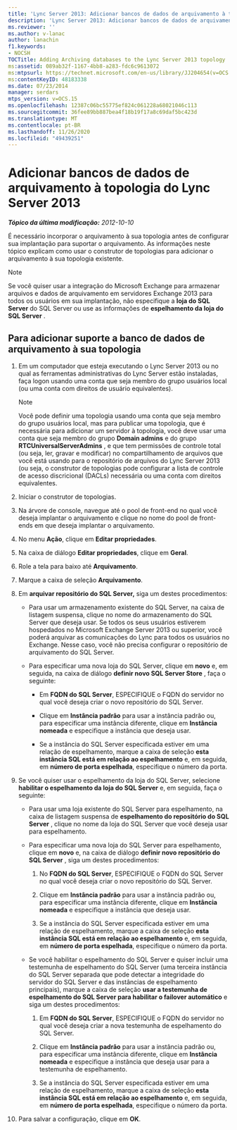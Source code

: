 ```yaml
---
title: 'Lync Server 2013: Adicionar bancos de dados de arquivamento à topologia 2013 do Lync Server'
description: 'Lync Server 2013: Adicionar bancos de dados de arquivamento à topologia 2013 do Lync Server.'
ms.reviewer: ''
ms.author: v-lanac
author: lanachin
f1.keywords:
- NOCSH
TOCTitle: Adding Archiving databases to the Lync Server 2013 topology
ms:assetid: 089ab32f-1167-4bb8-a283-fdc6c9613072
ms:mtpsurl: https://technet.microsoft.com/en-us/library/JJ204654(v=OCS.15)
ms:contentKeyID: 48183338
ms.date: 07/23/2014
manager: serdars
mtps_version: v=OCS.15
ms.openlocfilehash: 12387c06bc55775ef824c061228a68021046c113
ms.sourcegitcommit: 36fee89bb887bea4f18b19f17a8c69daf5bc423d
ms.translationtype: MT
ms.contentlocale: pt-BR
ms.lasthandoff: 11/26/2020
ms.locfileid: "49439251"
---
```

# <a name="adding-archiving-databases-to-the-lync-server-2013-topology"></a>Adicionar bancos de dados de arquivamento à topologia do Lync Server 2013

<div data-xmlns="http://www.w3.org/1999/xhtml">

<div class="topic" data-xmlns="http://www.w3.org/1999/xhtml" data-msxsl="urn:schemas-microsoft-com:xslt" data-cs="https://msdn.microsoft.com/">

<div data-asp="https://msdn2.microsoft.com/asp">



</div>

<div id="mainSection">

<div id="mainBody">

<span> </span>

_**Tópico da última modificação:** 2012-10-10_

É necessário incorporar o arquivamento à sua topologia antes de configurar sua implantação para suportar o arquivamento. As informações neste tópico explicam como usar o construtor de topologias para adicionar o arquivamento à sua topologia existente.

<div>


> [!NOTE]  
> Se você quiser usar a integração do Microsoft Exchange para armazenar arquivos e dados de arquivamento em servidores Exchange 2013 para todos os usuários em sua implantação, não especifique a <STRONG>loja do SQL Server</STRONG> do SQL Server ou use as informações de <STRONG>espelhamento da loja do SQL Server</STRONG> .



</div>

<div>

## <a name="to-add-archiving-database-support-to-your-topology"></a>Para adicionar suporte a banco de dados de arquivamento à sua topologia

1.  Em um computador que esteja executando o Lync Server 2013 ou no qual as ferramentas administrativas do Lync Server estão instaladas, faça logon usando uma conta que seja membro do grupo usuários local (ou uma conta com direitos de usuário equivalentes).
    
    <div>
    

    > [!NOTE]  
    > Você pode definir uma topologia usando uma conta que seja membro do grupo usuários local, mas para publicar uma topologia, que é necessária para adicionar um servidor à topologia, você deve usar uma conta que seja membro do grupo <STRONG>Domain admins</STRONG> e do grupo <STRONG>RTCUniversalServerAdmins</STRONG> , e que tem permissões de controle total (ou seja, ler, gravar e modificar) no compartilhamento de arquivos que você está usando para o repositório de arquivos do Lync Server 2013 (ou seja, o construtor de topologias pode configurar a lista de controle de acesso discricional (DACLs) necessária ou uma conta com direitos equivalentes.

    
    </div>

2.  Iniciar o construtor de topologias.

3.  Na árvore de console, navegue até o pool de front-end no qual você deseja implantar o arquivamento e clique no nome do pool de front-ends em que deseja implantar o arquivamento.

4.  No menu **Ação**, clique em **Editar propriedades**.

5.  Na caixa de diálogo **Editar propriedades**, clique em **Geral**.

6.  Role a tela para baixo até **Arquivamento**.

7.  Marque a caixa de seleção **Arquivamento**.

8.  Em **arquivar repositório do SQL Server,** siga um destes procedimentos:
    
      - Para usar um armazenamento existente do SQL Server, na caixa de listagem suspensa, clique no nome do armazenamento do SQL Server que deseja usar. Se todos os seus usuários estiverem hospedados no Microsoft Exchange Server 2013 ou superior, você poderá arquivar as comunicações do Lync para todos os usuários no Exchange. Nesse caso, você não precisa configurar o repositório de arquivamento do SQL Server.
    
      - Para especificar uma nova loja do SQL Server, clique em **novo** e, em seguida, na caixa de diálogo **definir novo SQL Server Store** , faça o seguinte:
        
          - Em **FQDN do SQL Server**, ESPECIFIQUE o FQDN do servidor no qual você deseja criar o novo repositório do SQL Server.
        
          - Clique em **Instância padrão** para usar a instância padrão ou, para especificar uma instância diferente, clique em **Instância nomeada** e especifique a instância que deseja usar.
        
          - Se a instância do SQL Server especificada estiver em uma relação de espelhamento, marque a caixa de seleção **esta instância SQL está em relação ao espelhamento** e, em seguida, em **número de porta espelhada**, especifique o número da porta.

9.  Se você quiser usar o espelhamento da loja do SQL Server, selecione **habilitar o espelhamento da loja do SQL Server** e, em seguida, faça o seguinte:
    
      - Para usar uma loja existente do SQL Server para espelhamento, na caixa de listagem suspensa de **espelhamento do repositório do SQL Server** , clique no nome da loja do SQL Server que você deseja usar para espelhamento.
    
      - Para especificar uma nova loja do SQL Server para espelhamento, clique em **novo** e, na caixa de diálogo **definir novo repositório do SQL Server** , siga um destes procedimentos:
        
        1.  No **FQDN do SQL Server**, ESPECIFIQUE o FQDN do SQL Server no qual você deseja criar o novo repositório do SQL Server.
        
        2.  Clique em **Instância padrão** para usar a instância padrão ou, para especificar uma instância diferente, clique em **Instância nomeada** e especifique a instância que deseja usar.
        
        3.  Se a instância do SQL Server especificada estiver em uma relação de espelhamento, marque a caixa de seleção **esta instância SQL está em relação ao espelhamento** e, em seguida, em **número de porta espelhada**, especifique o número da porta.
    
      - Se você habilitar o espelhamento do SQL Server e quiser incluir uma testemunha de espelhamento do SQL Server (uma terceira instância do SQL Server separada que pode detectar a integridade do servidor do SQL Server e das instâncias de espelhamento principais), marque a caixa de seleção **usar a testemunha de espelhamento do SQL Server para habilitar o failover automático** e siga um destes procedimentos:
        
        1.  Em **FQDN do SQL Server**, ESPECIFIQUE o FQDN do servidor no qual você deseja criar a nova testemunha de espelhamento do SQL Server.
        
        2.  Clique em **Instância padrão** para usar a instância padrão ou, para especificar uma instância diferente, clique em **Instância nomeada** e especifique a instância que deseja usar para a testemunha de espelhamento.
        
        3.  Se a instância do SQL Server especificada estiver em uma relação de espelhamento, marque a caixa de seleção **esta instância SQL está em relação ao espelhamento** e, em seguida, em **número de porta espelhada**, especifique o número da porta.

10. Para salvar a configuração, clique em **OK**.

</div>

</div>

<span> </span>

</div>

</div>

</div>

